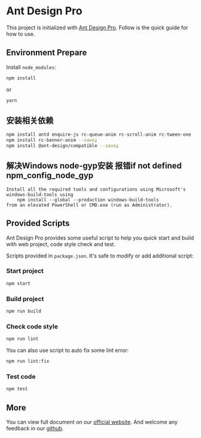# Ant Design Pro

This project is initialized with [Ant Design Pro](https://pro.ant.design). Follow is the quick guide for how to use.

## Environment Prepare

Install `node_modules`:

```bash
npm install
```

or

```bash
yarn
```

## 安装相关依赖
```bash
npm install antd enquire-js rc-queue-anim rc-scroll-anim rc-tween-one --save;
npm install rc-banner-anim --save;
npm install @ant-design/compatible --save;
```

## 解决Windows node-gyp安装 报错if not defined npm_config_node_gyp
```
Install all the required tools and configurations using Microsoft's windows-build-tools using 
    npm install --global --production windows-build-tools 
from an elevated PowerShell or CMD.exe (run as Administrator).

```

## Provided Scripts

Ant Design Pro provides some useful script to help you quick start and build with web project, code style check and test.

Scripts provided in `package.json`. It's safe to modify or add additional script:

### Start project

```bash
npm start
```

### Build project

```bash
npm run build
```

### Check code style

```bash
npm run lint
```

You can also use script to auto fix some lint error:

```bash
npm run lint:fix
```

### Test code

```bash
npm test
```

## More

You can view full document on our [official website](https://pro.ant.design). And welcome any feedback in our [github](https://github.com/ant-design/ant-design-pro).
